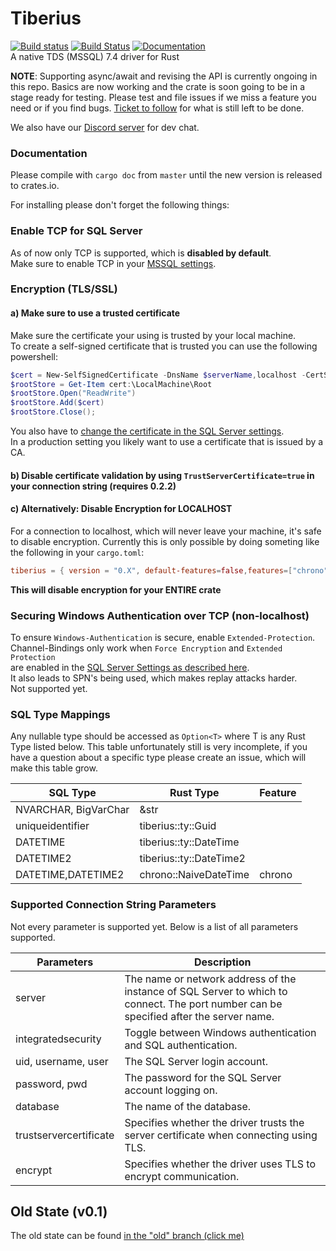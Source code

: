 # Tiberius
[![Build
status](https://ci.appveyor.com/api/projects/status/ei34it5ppntytrev/branch/master?svg=true)](https://ci.appveyor.com/project/steffengy/tiberius/branch/master)
[![Build
Status](https://travis-ci.org/steffengy/tiberius.svg?branch=master)](https://travis-ci.org/steffengy/tiberius)
[![Documentation](https://docs.rs/tiberius/badge.svg)](https://docs.rs/tiberius)  
A native TDS (MSSQL) 7.4 driver for Rust

**NOTE**: Supporting async/await and revising the API is currently ongoing in
this repo. Basics are now working and the crate is soon going to be in a stage
ready for testing. Please test and file issues if we miss a feature you need
or if you find bugs. [Ticket to follow](https://github.com/prisma/tiberius/issues/12)
for what is still left to be done.

We also have our [Discord server](https://discord.gg/jxC2vH) for dev chat.

### Documentation

Please compile with `cargo doc` from `master` until the new version is released
to crates.io.

For installing please don't forget the following things:

### Enable TCP for SQL Server
As of now only TCP is supported, which is **disabled by default**.  
Make sure to enable TCP in your [MSSQL
settings](https://technet.microsoft.com/en-us/library/hh231672(v=sql.110).aspx).

### Encryption (TLS/SSL)

#### a) Make sure to use a trusted certificate
Make sure the certificate your using is trusted by your local machine.  
To create a self-signed certificate that is trusted you can use the following powershell:
```powershell
$cert = New-SelfSignedCertificate -DnsName $serverName,localhost -CertStoreLocation cert:\LocalMachine\My
$rootStore = Get-Item cert:\LocalMachine\Root
$rootStore.Open("ReadWrite")
$rootStore.Add($cert)
$rootStore.Close();
```
You also have to [change the certificate in the SQL Server settings](https://support.microsoft.com/en-us/help/316898/how-to-enable-ssl-encryption-for-an-instance-of-sql-server-by-using-microsoft-management-console).  
In a production setting you likely want to use a certificate that is issued by a
CA.

#### b) Disable certificate validation by using `TrustServerCertificate=true` in your connection string (requires 0.2.2)

#### c) Alternatively: Disable Encryption for LOCALHOST
For a connection to localhost, which will never leave your machine, it's safe to disable encryption.
Currently this is only possible by doing someting like the following in your `cargo.toml`:
```toml
tiberius = { version = "0.X", default-features=false,features=["chrono"] }
```
**This will disable encryption for your ENTIRE crate**  

### Securing Windows Authentication over TCP (non-localhost)
To ensure `Windows-Authentication` is secure, enable `Extended-Protection`.  
Channel-Bindings only work when `Force Encryption` and `Extended Protection`  
are enabled in the [SQL Server Settings as described here](https://docs.microsoft.com/en-us/sql/database-engine/configure-windows/connect-to-the-database-engine-using-extended-protection).  
It also leads to SPN's being used, which makes replay attacks harder.  
Not supported yet.  

### SQL Type Mappings
Any nullable type should be accessed as `Option<T>` where T is any Rust Type
listed below. This table unfortunately still is very incomplete, if you have a
question about a specific type please create an issue, which will make this
table grow.

|SQL Type|Rust Type|Feature|
|--------|--------|-------|
|NVARCHAR, BigVarChar|&str|
|uniqueidentifier|tiberius::ty::Guid|
|DATETIME|tiberius::ty::DateTime
|DATETIME2|tiberius::ty::DateTime2
|DATETIME,DATETIME2|chrono::NaiveDateTime|chrono| Support for versions below 7.4 (to 7.2 so that everything >= SQL Server 2008 works) is desired.

### Supported Connection String Parameters

Not every parameter is supported yet. Below is a list of all parameters
supported.

|Parameters|Description|
|--------|--------|
|server|The name or network address of the instance of SQL Server to which to connect. The port number can be specified after the server name.|
|integratedsecurity|Toggle between Windows authentication and SQL authentication.|
|uid, username, user|The SQL Server login account.|
|password, pwd|The password for the SQL Server account logging on.|
|database|The name of the database.|
|trustservercertificate|Specifies whether the driver trusts the server certificate when connecting using TLS.|
|encrypt|Specifies whether the driver uses TLS to encrypt communication.|


## Old State (v0.1)
The old state can be found [in the "old" branch (click
me)](https://github.com/steffengy/tiberius/tree/old)
